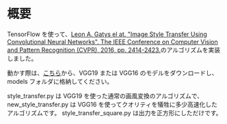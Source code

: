 # 概要

TensorFlow を使って、[Leon A. Gatys el at. "Image Style Transfer Using Convolutional Neural Networks". The IEEE Conference on Computer Vision and Pattern Recognition (CVPR), 2016, pp. 2414-2423.](https://www.cv-foundation.org/openaccess/content_cvpr_2016/papers/Gatys_Image_Style_Transfer_CVPR_2016_paper.pdf)のアルゴリズムを実装しました。

動かす際は、[こちら](https://github.com/tensorflow/models/tree/master/research/slim#pre-trained-models)から、VGG19 または VGG16 のモデルをダウンロードし、models フォルダに格納してください。

style_transfer.py は VGG19 を使った通常の画風変換のアルゴリズムで、new_style_transfer.py は VGG16 を使ってクオリティを犠牲に多少高速化したアルゴリズムです。
style_transfer_square.py は出力を正方形にしただけです。
